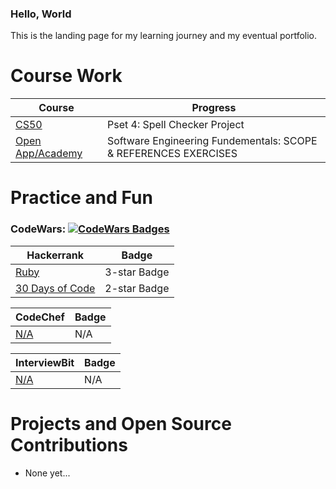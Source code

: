 ### Hello, World

This is the landing page for my learning journey and my eventual portfolio.


# Course Work

| Course | Progress |
------------ | -------------
| [CS50](https://docs.cs50.net/2019/x/psets/4/speller/hashtable/speller.html) | Pset 4: Spell Checker Project |
| [Open App/Academy](https://open.appacademy.io/) | Software Engineering Fundementals: SCOPE & REFERENCES EXERCISES |


# Practice and Fun 

### CodeWars: [![CodeWars Badges](https://www.codewars.com/users/yourherbivore/badges/small)](https://www.codewars.com/dashboard)


| Hackerrank | Badge |
------------ | -------------
| [Ruby](https://www.hackerrank.com/domains/ruby?filters%5Bstatus%5D%5B%5D=unsolved&badge_type=ruby) | 3-star Badge |
| [30 Days of Code](https://www.hackerrank.com/domains/tutorials/30-days-of-code?filters%5Bstatus%5D%5B%5D=unsolved&badge_type=30-days-of-code) |  2-star Badge |

| CodeChef | Badge |
------------ | -------------
| [N/A](https://www.codechef.com) | N/A |

| InterviewBit | Badge |
------------ | -------------
| [N/A](https://www.interviewbit.com/practice/) | N/A |


# Projects and Open Source Contributions

* None yet...
